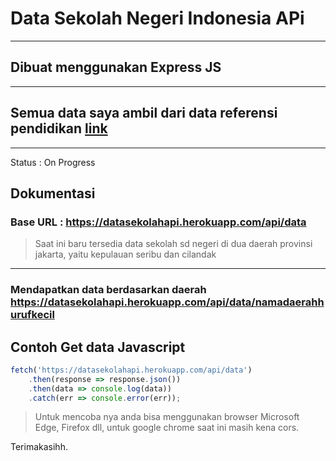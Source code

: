 # Data Sekolah Negeri Indonesia APi 
---

Dibuat menggunakan Express JS
---
---
## Semua data saya ambil dari data referensi pendidikan [link](https://referensi.data.kemdikbud.go.id/)
---
Status : On Progress

## Dokumentasi

### Base URL : https://datasekolahapi.herokuapp.com/api/data
> Saat ini baru tersedia data sekolah sd negeri di dua daerah provinsi jakarta, yaitu kepulauan seribu dan cilandak
---

### Mendapatkan data berdasarkan daerah https://datasekolahapi.herokuapp.com/api/data/namadaerahhurufkecil


## Contoh Get data Javascript
```Javascript
fetch('https://datasekolahapi.herokuapp.com/api/data')
    .then(response => response.json())
    .then(data => console.log(data))
    .catch(err => console.error(err));
```
> Untuk mencoba nya anda bisa menggunakan browser Microsoft Edge, Firefox dll, untuk google chrome saat ini masih kena cors.

Terimakasihh.
